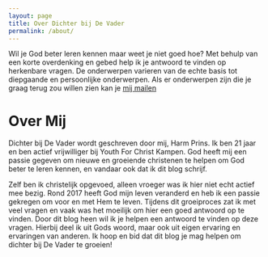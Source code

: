 ```yaml
---
layout: page
title: Over Dichter bij De Vader
permalink: /about/
---
```


Wil je God beter leren kennen maar weet je niet goed hoe?
Met behulp van een korte overdenking en gebed help ik je antwoord te vinden op herkenbare vragen.
De onderwerpen varieren van de echte basis tot diepgaande en persoonlijke onderwerpen.
Als er onderwerpen zijn die je graag terug zou willen zien kan je <a href="mailto:{{ site.email }}">mij mailen</a>

# Over Mij

Dichter bij De Vader wordt geschreven door mij, Harm Prins.
Ik ben 21 jaar en ben actief vrijwilliger bij Youth For Christ Kampen.
God heeft mij een passie gegeven om nieuwe en groeiende christenen te helpen om God beter te leren kennen, en vandaar ook dat ik dit blog schrijf.

Zelf ben ik christelijk opgevoed, alleen vroeger was ik hier niet echt actief mee bezig.
Rond 2017 heeft God mijn leven veranderd en heb ik een passie gekregen om voor en met Hem te leven.
Tijdens dit groeiproces zat ik met veel vragen en vaak was het moeilijk om hier een goed antwoord op te vinden.
Door dit blog heen wil ik je helpen een antwoord te vinden op deze vragen.
Hierbij deel ik uit Gods woord, maar ook uit eigen ervaring en ervaringen van anderen.
Ik hoop en bid dat dit blog je mag helpen om dichter bij De Vader te groeien!
